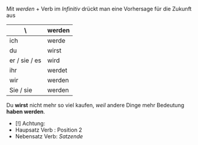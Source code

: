 Mit _werden_ + Verb im *Infinitiv* drückt man eine Vorhersage für die Zukunft aus

| \             | **werden** |
| ------------- | ---------- |
| ich           | werde      |
| du            | wirst      |
| er / sie / es | wird       |
| ihr           | werdet     |
| wir           | werden     |
| Sie / sie     | werden     |


Du **wirst** nicht mehr so viel kaufen, *weil* andere Dinge mehr Bedeutung **haben werden**.

- [!] Achtung:
- Haupsatz Verb : Position 2
- Nebensatz Verb: *Satzende*


